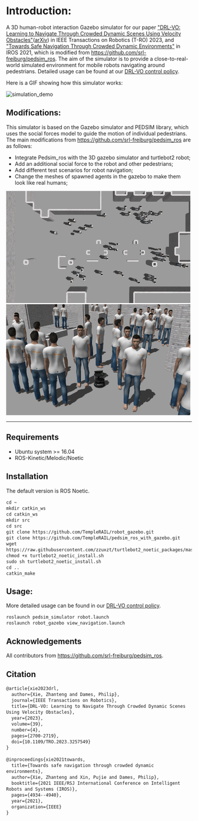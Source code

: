 # Introduction:
A 3D human-robot interaction Gazebo simulator for our paper ["DRL-VO: Learning to Navigate Through Crowded Dynamic Scenes Using Velocity Obstacles"](
https://doi.org/10.1109/TRO.2023.3257549
)([arXiv](https://arxiv.org/pdf/2301.06512.pdf)) in IEEE Transactions on Robotics (T-RO) 2023, and ["Towards Safe Navigation Through Crowded Dynamic Environments"](
https://doi.org/10.1109/IROS51168.2021.9636102
) in IROS 2021, which is modified from https://github.com/srl-freiburg/pedsim_ros.
The aim of the simulator is to provide a close-to-real-world simulated environment for mobile robots navigating around pedestrians. 
Detailed usage can be found at our [DRL-VO control policy](https://github.com/TempleRAIL/drl_vo_nav.git).

Here is a GIF showing how this simulator works: 

![simulation_demo](pedsim_simulator/images/1.simulation_demo.gif "simulation_demo") 

## Modifications:
This simulator is based on the Gazebo simulator and PEDSIM library, which uses the social forces model to guide the motion of individual pedestrians. The main modifications from https://github.com/srl-freiburg/pedsim_ros are as follows:
* Integrate Pedsim_ros with the 3D gazebo simulator and turtlebot2 robot;
* Add an additional social force to the robot and other pedestrians;
* Add different test scenarios for robot navigation;
* Change the meshes of spawned agents in the gazebo to make them look like real humans; 

<img src=pedsim_simulator/images/2.gazebo_macro.png width=500/> <img src=pedsim_simulator/images/3.gazebo_micro.png width=500/>

-------------------------------------------------------------------------------------------------------------------------------

## Requirements
* Ubuntu system >= 16.04
* ROS-Kinetic/Melodic/Noetic

## Installation
The default version is ROS Noetic.
```
cd ~
mkdir catkin_ws
cd catkin_ws
mkdir src
cd src
git clone https://github.com/TempleRAIL/robot_gazebo.git
git clone https://github.com/TempleRAIL/pedsim_ros_with_gazebo.git
wget https://raw.githubusercontent.com/zzuxzt/turtlebot2_noetic_packages/master/turtlebot2_noetic_install.sh
chmod +x turtlebot2_noetic_install.sh 
sudo sh turtlebot2_noetic_install.sh 
cd ..
catkin_make
```

## Usage:
More detailed usage can be found in our [DRL-VO control policy](https://github.com/TempleRAIL/drl_vo_nav.git).
```
roslaunch pedsim_simulator robot.launch
roslaunch robot_gazebo view_navigation.launch
```

## Acknowledgements
All contributors from https://github.com/srl-freiburg/pedsim_ros.

## Citation
```
@article{xie2023drl,
  author={Xie, Zhanteng and Dames, Philip},
  journal={IEEE Transactions on Robotics}, 
  title={DRL-VO: Learning to Navigate Through Crowded Dynamic Scenes Using Velocity Obstacles}, 
  year={2023},
  volume={39},
  number={4},
  pages={2700-2719},
  doi={10.1109/TRO.2023.3257549}
}

@inproceedings{xie2021towards,
  title={Towards safe navigation through crowded dynamic environments},
  author={Xie, Zhanteng and Xin, Pujie and Dames, Philip},
  booktitle={2021 IEEE/RSJ International Conference on Intelligent Robots and Systems (IROS)},
  pages={4934--4940},
  year={2021},
  organization={IEEE}
}
```


